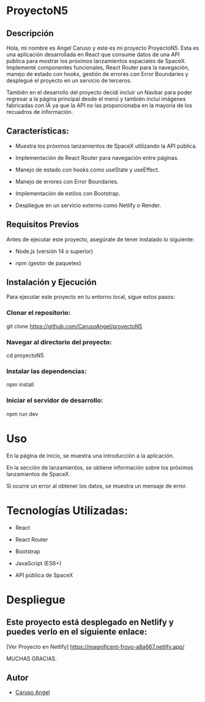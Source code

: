 
# ProyectoN5

## Descripción

Hola, mi nombre es Angel Caruso y este es mi proyecto ProyectoN5. Esta es una aplicación desarrollada en React que consume datos de una API pública para mostrar los próximos lanzamientos espaciales de SpaceX. Implementé componentes funcionales, React Router para la navegación, manejo de estado con hooks, gestión de errores con Error Boundaries y desplegué el proyecto en un servicio de terceros.

También en el desarrollo del proyecto decidí incluir un Navbar para poder regresar a la página principal desde el menú y también incluí imágenes fabricadas con IA ya que la API no las proporcionaba en la mayoria de los recuadros de información.

## Características:

- Muestra los próximos lanzamientos de SpaceX utilizando la API pública.

- Implementación de React Router para navegación entre páginas.

- Manejo de estado con hooks como useState y useEffect.

- Manejo de errores con Error Boundaries.

- Implementación de estilos con Bootstrap.

- Despliegue en un servicio externo como Netlify o Render.

## Requisitos Previos

Antes de ejecutar este proyecto, asegúrate de tener instalado lo siguiente:

- Node.js (versión 14 o superior)

- npm (gestor de paquetes)

## Instalación y Ejecución

Para ejecutar este proyecto en tu entorno local, sigue estos pasos:

### Clonar el repositorio:

git clone https://github.com/CarusoAngel/proyectoN5

### Navegar al directorio del proyecto:

cd proyectoN5

### Instalar las dependencias:

npm install

### Iniciar el servidor de desarrollo:

npm run dev

# Uso

En la página de inicio, se muestra una introducción a la aplicación.

En la sección de lanzamientos, se obtiene información sobre los próximos lanzamientos de SpaceX.

Si ocurre un error al obtener los datos, se muestra un mensaje de error.

# Tecnologías Utilizadas:

- React

- React Router

- Bootstrap

- JavaScript (ES6+)

- API pública de SpaceX

# Despliegue

## Este proyecto está desplegado en Netlify y puedes verlo en el siguiente enlace:

[Ver Proyecto en Netlify] https://magnificent-froyo-a8a667.netlify.app/


MUCHAS GRACIAS. 




## Autor

- [Caruso Angel](https://github.com/CarusoAngel)

